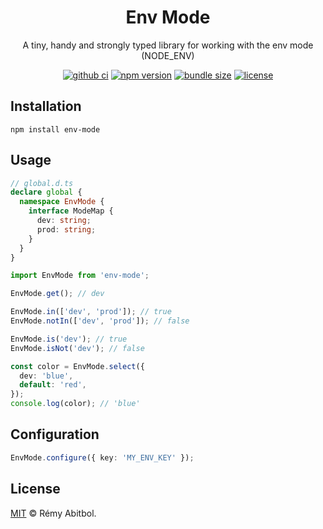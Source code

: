 <div align="center">
    <h1>Env Mode</h1>
    <p>A tiny, handy and strongly typed library for working with the env mode (NODE_ENV)</p>
</div>

<div align="center">

[![github ci](https://img.shields.io/github/actions/workflow/status/remscodes/env-mode/npm-ci.yml.svg?&logo=github&label=CI&style=for-the-badge)](https://github.com/remscodes/env-mode/actions/workflows/npm-ci.yml)
[![npm version](https://img.shields.io/npm/v/@remscodes/env-mode.svg?&style=for-the-badge&logo=npm)](https://www.npmjs.org/package/@remscodes/env-mode)
[![bundle size](https://img.shields.io/bundlephobia/minzip/@remscodes/env-mode.svg?style=for-the-badge)](https://bundlephobia.com/package/@remscodes/env-mode)
[![license](https://img.shields.io/github/license/remscodes/env-mode.svg?style=for-the-badge)](LICENSE)

</div>

## Installation

```shell
npm install env-mode
```

## Usage

```ts
// global.d.ts 
declare global {
  namespace EnvMode {
    interface ModeMap {
      dev: string;
      prod: string;
    }
  }
}
```

```ts
import EnvMode from 'env-mode';

EnvMode.get(); // dev

EnvMode.in(['dev', 'prod']); // true
EnvMode.notIn(['dev', 'prod']); // false

EnvMode.is('dev'); // true
EnvMode.isNot('dev'); // false

const color = EnvMode.select({
  dev: 'blue',
  default: 'red',
});
console.log(color); // 'blue'
```

## Configuration

```ts
EnvMode.configure({ key: 'MY_ENV_KEY' });
```

## License

[MIT](LICENSE) © Rémy Abitbol.
